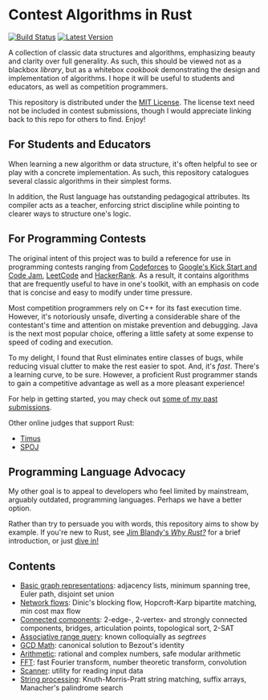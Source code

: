 # Contest Algorithms in Rust

[![Build Status](https://travis-ci.org/EbTech/rust-algorithms.svg?branch=master)](https://travis-ci.org/EbTech/rust-algorithms)
[![Latest Version](https://img.shields.io/crates/v/contest-algorithms.svg)](https://crates.io/crates/contest-algorithms)

A collection of classic data structures and algorithms, emphasizing beauty and clarity over full generality. As such, this should be viewed not as a blackbox *library*, but as a whitebox *cookbook* demonstrating the design and implementation of algorithms. I hope it will be useful to students and educators, as well as competition programmers.

This repository is distributed under the [MIT License](LICENSE). The license text need not be included in contest submissions, though I would appreciate linking back to this repo for others to find. Enjoy!

## For Students and Educators

When learning a new algorithm or data structure, it's often helpful to see or play with a concrete implementation. As such, this repository catalogues several classic algorithms in their simplest forms.

In addition, the Rust language has outstanding pedagogical attributes. Its compiler acts as a teacher, enforcing strict discipline while pointing to clearer ways to structure one's logic.

## For Programming Contests

The original intent of this project was to build a reference for use in programming contests ranging from [Codeforces](http://codeforces.com) to [Google's Kick Start and Code Jam](https://codingcompetitions.withgoogle.com), [LeetCode](https://leetcode.com/contest) and [HackerRank](https://www.hackerrank.com/contests). As a result, it contains algorithms that are frequently useful to have in one's toolkit, with an emphasis on code that is concise and easy to modify under time pressure.

Most competition programmers rely on C++ for its fast execution time. However, it's notoriously unsafe, diverting a considerable share of the contestant's time and attention on mistake prevention and debugging. Java is the next most popular choice, offering a little safety at some expense to speed of coding and execution.

To my delight, I found that Rust eliminates entire classes of bugs, while reducing visual clutter to make the rest easier to spot. And, it's *fast*. There's a learning curve, to be sure. However, a proficient Rust programmer stands to gain a competitive advantage as well as a more pleasant experience!

For help in getting started, you may check out [some of my past submissions](https://codeforces.com/contest/1168/submission/54859899).

Other online judges that support Rust:
- [Timus](http://acm.timus.ru/help.aspx?topic=rust)
- [SPOJ](http://www.spoj.com/)

## Programming Language Advocacy

My other goal is to appeal to developers who feel limited by mainstream, arguably outdated, programming languages. Perhaps we have a better option.

Rather than try to persuade you with words, this repository aims to show by example. If you're new to Rust, see [Jim Blandy's *Why Rust?*](http://www.oreilly.com/programming/free/files/why-rust.pdf) for a brief introduction, or just [dive in!](https://doc.rust-lang.org/book/2018-edition)

## Contents

- [Basic graph representations](src/graph/mod.rs): adjacency lists, minimum spanning tree, Euler path, disjoint set union 
- [Network flows](src/graph/flow.rs): Dinic's blocking flow, Hopcroft-Karp bipartite matching, min cost max flow
- [Connected components](src/graph/connectivity.rs): 2-edge-, 2-vertex- and strongly connected components, bridges, articulation points, topological sort, 2-SAT
- [Associative range query](src/arq_tree.rs): known colloquially as *segtrees*
- [GCD Math](src/math/mod.rs): canonical solution to Bezout's identity
- [Arithmetic](src/math/num.rs): rational and complex numbers, safe modular arithmetic
- [FFT](src/math/fft.rs): fast Fourier transform, number theoretic transform, convolution
- [Scanner](src/scanner.rs): utility for reading input data
- [String processing](src/string_proc.rs): Knuth-Morris-Pratt string matching, suffix arrays, Manacher's palindrome search
